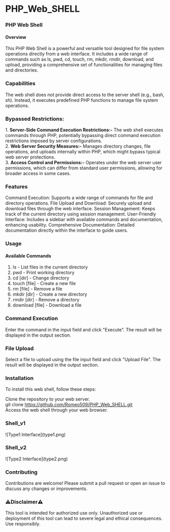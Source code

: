 # PHP_Web_SHELL

<h3>PHP Web Shell</h3>
<h4>Overview</h4>

This PHP Web Shell is a powerful and versatile tool designed for file system operations directly from a web interface. It includes a wide range of commands such as ls, pwd, cd, touch, rm, mkdir, rmdir, download, and upload, providing a comprehensive set of functionalities for managing files and directories. <br>
<h3>Capabilities</h3>
The web shell does not provide direct access to the server shell (e.g., bash, sh). Instead, it executes predefined PHP functions to manage file system operations.

<h3>Bypassed Restrictions:</h3>
1. <b>Server-Side Command Execution Restrictions:-</b> The web shell executes commands through PHP, potentially bypassing direct command execution restrictions imposed by server configurations. <br>
2. <b>Web Server Security Measures:-</b> Manages directory changes, file operations, and uploads internally within PHP, which might bypass typical web server protections. <br>
3. <b>Access Control and Permissions:-</b> Operates under the web server user permissions, which can differ from standard user permissions, allowing for broader access in some cases. <br>

<h3>Features</h3>
Command Execution: Supports a wide range of commands for file and directory operations.
File Upload and Download: Securely upload and download files through the web interface.
Session Management: Keeps track of the current directory using session management.
User-Friendly Interface: Includes a sidebar with available commands and documentation, enhancing usability.
Comprehensive Documentation: Detailed documentation directly within the interface to guide users.


<h3>Usage</h3>
<h4>Available Commands</h4>

1. ls - List files in the current directory <br>
2. pwd - Print working directory <br>
3. cd [dir] - Change directory <br>
4. touch [file] - Create a new file <br>
5. rm [file] - Remove a file <br>
6. mkdir [dir] - Create a new directory <br>
7. rmdir [dir] - Remove a directory <br>
8. download [file] - Download a file <br>

<h3>Command Execution</h3>
Enter the command in the input field and click "Execute". The result will be displayed in the output section.

<h3>File Upload</h3>
Select a file to upload using the file input field and click "Upload File". The result will be displayed in the output section.

<h3>Installation</h3>
To install this web shell, follow these steps:<br>

Clone the repository to your web server. <br>
git clone https://github.com/Romeo509/PHP_Web_SHELL.git <br>
Access the web shell through your web browser.
<h3>Shell_v1</h3>
![Type1 Interface](type1.png)
<h3>Shell_v2</h3>
![Type2 Interface](type2.png)



<h3>Contributing</h3>
Contributions are welcome! Please submit a pull request or open an issue to discuss any changes or improvements.

<h3>⚠️Disclaimer⚠️</h3>
This tool is intended for authorized use only. Unauthorized use or deployment of this tool can lead to severe legal and ethical consequences. Use responsibly.

